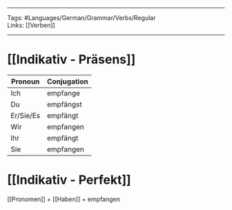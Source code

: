 ___
Tags: #Languages/German/Grammar/Verbs/Regular  
Links: [[Verben]]
___
# [[Indikativ - Präsens]]
Pronoun|Conjugation
------------ | ------------
Ich | empfange
Du | empfängst
Er/Sie/Es | empfängt
Wir | empfangen
Ihr | empfängt
Sie | empfangen


# [[Indikativ - Perfekt]]
[[Pronomen]] + [[Haben]] + empfangen